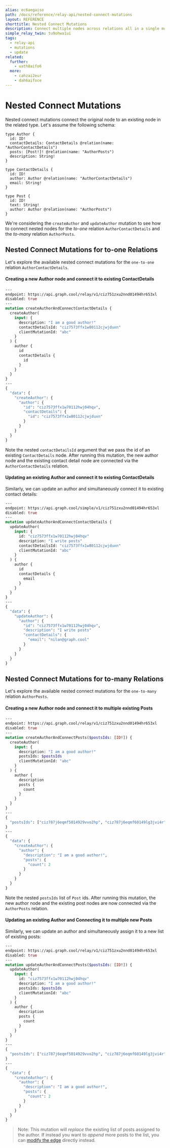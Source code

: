```yaml
---
alias: ec6aegaiso
path: /docs/reference/relay-api/nested-connect-mutations
layout: REFERENCE
shorttitle: Nested Connect Mutations
description: Connect multiple nodes across relations all in a single mutation.
simple_relay_twin: tu9ohwa1ui
tags:
  - relay-api
  - mutations
  - update
related:
  further:
    - uath8aifo6
  more:
    - cahzai2eur
    - dah6aifoce
---
```


# Nested Connect Mutations

Nested connect mutations connect the original node to an existing node in the related type.
Let's assume the following schema:

```idl
type Author {
  id: ID!
  contactDetails: ContactDetails @relation(name: "AuthorContactDetails")
  posts: [Post!]! @relation(name: "AuthorPosts")
  description: String!
}

type ContactDetails {
  id: ID!
  author: Author @relation(name: "AuthorContactDetails")
  email: String!
}

type Post {
  id: ID!
  text: String!
  author: Author @relation(name: "AuthorPosts")
}
```

We're considering the `createAuthor` and `updateAuthor` mutation to see how to connect nested nodes for the *to-one* relation `AuthorContactDetails` and the *to-many* relation `AuthorPosts`.

## Nested Connect Mutations for to-one Relations

Let's explore the available nested connect mutations for the `one-to-one` relation `AuthorContactDetails`.

#### Creating a new Author node and connect it to existing ContactDetails

```graphql
---
endpoint: https://api.graph.cool/relay/v1/ciz751zxu2nnd01494hr653xl
disabled: true
---
mutation createAuthorAndConnectContactDetails {
  createAuthor(
    input: {
      description: "I am a good author!"
      contactDetailsId: "ciz7573ffx1w80112cjwjduxn"
      clientMutationId: "abc"
    }
  ) {
    author {
      id
      contactDetails {
        id
      }
    }
  }
}
---
{
  "data": {
    "createAuthor": {
      "author": {
        "id": "ciz7573ffx1w70112hwj04hqv",
        "contactDetails": {
          "id": "ciz7573ffx1w80112cjwjduxn"
        }
      }
    }
  }
}
```

Note the nested `contactDetailsId` argument that we pass the id of an existing `ContactDetails` node. After running this mutation, the new author node and the existing contact detail node are connected via the `AuthorContactDetails` relation.

#### Updating an existing Author and connect it to existing ContactDetails

Similarly, we can update an author and simultaneously connect it to existing contact details:

```graphql
---
endpoint: https://api.graph.cool/simple/v1/ciz751zxu2nnd01494hr653xl
disabled: true
---
mutation updateAuthorAndConnectContactDetails {
  updateAuthor(
    input: {
      id: "ciz7573ffx1w70112hwj04hqv"
      description: "I write posts"
      contactDetailsId: "ciz7573ffx1w80112cjwjduxn"
      clientMutationId: "abc"
    }
  ) {
    author {
      id
      contactDetails {
        email
      }
    }
  }
}
---
{
  "data": {
    "updateAuthor": {
      "author": {
        "id": "ciz7573ffx1w70112hwj04hqv",
        "description": "I write posts"
        "contactDetails": {
          "email": "nilan@graph.cool"
        }
      }
    }
  }
}
```

## Nested Connect Mutations for to-many Relations

Let's explore the available nested connect mutations for the `one-to-many` relation `AuthorPosts`.

#### Creating a new Author node and connect it to multiple existing Posts

```graphql
---
endpoint: https://api.graph.cool/relay/v1/ciz751zxu2nnd01494hr653xl
disabled: true
---
mutation createAuthorAndConnectPosts($postsIds: [ID!]) {
  createAuthor(
    input: {
      description: "I am a good author!"
      postsIds: $postsIds
      clientMutationId: "abc"
    }
  ) {
    author {
      description
      posts {
        count
      }
    }
  }
}
---
{
  "postsIds": ["ciz787j6eqmf5014929vvo2hp", "ciz787j6eqmf60149lg3jvi4r"]
}
---
{
  "data": {
    "createAuthor": {
      "author": {
        "description": "I am a good author!",
        "posts": {
          "count": 2
        }
      }
    }
  }
}
```

Note the nested `postsIds` list of `Post` ids. After running this mutation, the new author node and the existing post nodes are now connected via the `AuthorPosts` relation.

#### Updating an existing Author and Connecting it to multiple new Posts

Similarly, we can update an author and simultaneously assign it to a new list of existing posts:

```graphql
---
endpoint: https://api.graph.cool/relay/v1/ciz751zxu2nnd01494hr653xl
disabled: true
---
mutation updateAuthorAndConnectPosts($postsIds: [ID!]) {
  updateAuthor(
    input: {
      id: "ciz7573ffx1w70112hwj04hqv"
      description: "I am a good author!"
      postsIds: $postsIds
      clientMutationId: "abc"
    }
  ) {
    author {
      description
      posts {
        count
      }
    }
  }
}
---
{
  "postsIds": ["ciz787j6eqmf5014929vvo2hp", "ciz787j6eqmf60149lg3jvi4r"]
}
---
{
  "data": {
    "createAuthor": {
      "author": {
        "description": "I am a good author!",
        "posts": {
          "count": 2
        }
      }
    }
  }
}
```

> Note: This mutation will *replace* the existing list of posts assigned to the author. If instead you want to *append* more posts to the list, you can [modify the edge](!alias-ek8eizeish) directly instead.
